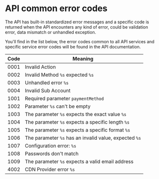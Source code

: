 # API common error codes

The API has built-in standardized error messages and a specific code is returned when the API encounters any kind of error, could be validation error, data mismatch or unhandled exception.

You'll find in the list below, the error codes common to all API services and specific service error codes will be found in the API documentation. 

Code | Meaning
---------- | -------
0001 | Invalid Action
0002 | Invalid Method `%s` expected `%s`
0003 | Unhandled error `%s`
0004 | Invalid Sub Account
1001 | Required parameter `paymentMethod`
1002 | Parameter `%s` can't be empty
1003 | The parameter `%s` expects the exact value `%s`
1004 | The parameter `%s` expects a specific length `%s`
1005 | The parameter `%s` expects a specific format `%s`
1006 | The parameter `%s` has an invalid value, expected `%s`
1007 | Configuration error: `%s`
1008 | Passwords don't match
1009 | The parameter `%s` expects a valid email address
4002 | CDN Provider error `%s`